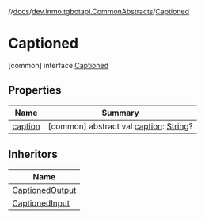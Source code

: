 //[docs](../../../index.md)/[dev.inmo.tgbotapi.CommonAbstracts](../index.md)/[Captioned](index.md)



# Captioned  
 [common] interface [Captioned](index.md)   


## Properties  
  
|  Name |  Summary | 
|---|---|
| <a name="dev.inmo.tgbotapi.CommonAbstracts/Captioned/caption/#/PointingToDeclaration/"></a>[caption](caption.md)| <a name="dev.inmo.tgbotapi.CommonAbstracts/Captioned/caption/#/PointingToDeclaration/"></a> [common] abstract val [caption](caption.md): [String](https://kotlinlang.org/api/latest/jvm/stdlib/kotlin/-string/index.html)?   <br>|


## Inheritors  
  
|  Name | 
|---|
| <a name="dev.inmo.tgbotapi.CommonAbstracts/CaptionedOutput///PointingToDeclaration/"></a>[CaptionedOutput](../-captioned-output/index.md)|
| <a name="dev.inmo.tgbotapi.CommonAbstracts/CaptionedInput///PointingToDeclaration/"></a>[CaptionedInput](../-captioned-input/index.md)|

